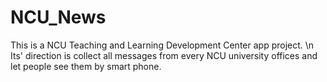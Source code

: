# NCU_News
This is a NCU Teaching and Learning Development Center app project. \n
Its' direction is collect all messages from every NCU university offices and let people see them by smart phone.
